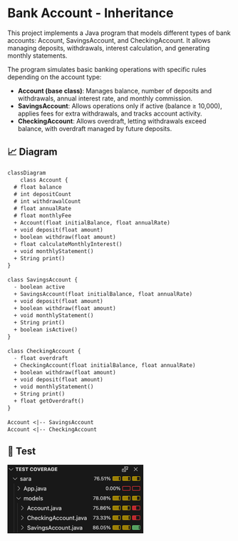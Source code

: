 # Bank Account - Inheritance
This project implements a Java program that models different types of bank accounts: Account, SavingsAccount, and CheckingAccount. It allows managing deposits, withdrawals, interest calculation, and generating monthly statements.

The program simulates basic banking operations with specific rules depending on the account type:

- **Account (base class)**: Manages balance, number of deposits and withdrawals, annual interest rate, and monthly commission.
- **SavingsAccount**: Allows operations only if active (balance ≥ 10,000), applies fees for extra withdrawals, and tracks account activity.
- **CheckingAccount**: Allows overdraft, letting withdrawals exceed balance, with overdraft managed by future deposits.

## 📈 Diagram
```mermaid
classDiagram
    class Account {
  # float balance
  # int depositCount
  # int withdrawalCount
  # float annualRate
  # float monthlyFee
  + Account(float initialBalance, float annualRate)
  + void deposit(float amount)
  + boolean withdraw(float amount)
  + float calculateMonthlyInterest()
  + void monthlyStatement()
  + String print()
}

class SavingsAccount {
  - boolean active
  + SavingsAccount(float initialBalance, float annualRate)
  + void deposit(float amount)
  + boolean withdraw(float amount)
  + void monthlyStatement()
  + String print()
  + boolean isActive()
}

class CheckingAccount {
  - float overdraft
  + CheckingAccount(float initialBalance, float annualRate)
  + boolean withdraw(float amount)
  + void deposit(float amount)
  + void monthlyStatement()
  + String print()
  + float getOverdraft()
}

Account <|-- SavingsAccount
Account <|-- CheckingAccount
```


## 🧪 Test
![test coverage](coverage_inheritance.png)




